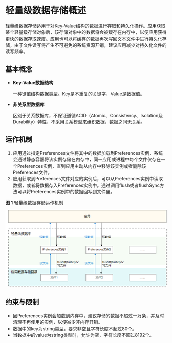 # 轻量级数据存储概述

轻量级数据存储适用于对Key-Value结构的数据进行存取和持久化操作。应用获取某个轻量级存储对象后，该存储对象中的数据将会被缓存在内存中，以便应用获得更快的数据存取速度。应用也可以将缓存的数据再次写回文本文件中进行持久化存储，由于文件读写将产生不可避免的系统资源开销，建议应用减少对持久化文件的读写频率。

## 基本概念

-   **Key-Value数据结构**

    一种键值结构数据类型。Key是不重复的关键字，Value是数据值。

-   **非关系型数据库**

    区别于关系数据库，不保证遵循ACID（Atomic、Consistency、Isolation及Durability）特性，不采用关系模型来组织数据，数据之间无关系。


## 运作机制

1. 应用通过指定Preferences文件将其中的数据加载到Preferences实例，系统会通过静态容器将该实例存储在内存中，同一应用或进程中每个文件仅存在一个Preferences实例，直到应用主动从内存中移除该实例或者删除该Preferences文件。
2. 应用获取到Preferences文件对应的实例后，可以从Preferences实例中读取数据，或者将数据存入Preferences实例中。通过调用flush或者flushSync方法可以将Preferences实例中的数据回写到文件里。

**图 1**  轻量级数据存储运作机制<a name="fig1657785713509"></a>


![](figure/zh-cn_image_0000001192123772.png)

## 约束与限制

-   因Preferences实例会加载到内存中，建议存储的数据不超过一万条，并及时清理不再使用的实例，以便减少非内存开销。
-   数据中的key为string类型，要求非空且字符长度不超过80个。
-   当数据中的value为string类型时，允许为空，字符长度不超过8192个。

